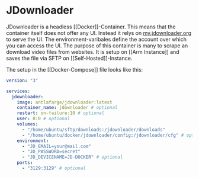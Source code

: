 # JDownloader

JDownloader is a headless [[Docker]]-Container. This means that the container itself does not offer any UI. Instead it relys on [my.jdownloader.org](https://my.jdownloader.org) to serve the UI. The environment-varibales define the account over which you can access the UI.
The purpose of this container is many to scrape an download video files from websites. It is setup on [[Arm Instance]] and saves the file via SFTP on [[Self-Hosted]]-Instance. 

The setup in the [[Docker-Compose]] file looks like this:
```yml
version: "3"

services:
  jdownloader:
    image: antlafarge/jdownloader:latest
    container_name: jdownloader # optional
    restart: on-failure:10 # optional
    user: 0:0 # optional
    volumes:
      - "/home/ubuntu/sftp/downloads:/jdownloader/downloads"
      - "/home/ubuntu/docker/jdownloader/config:/jdownloader/cfg" # optional
    environment:
      - "JD_EMAIL=your@mail.com"
      - "JD_PASSWORD=secret"
      - "JD_DEVICENAME=JD-DOCKER" # optional
    ports:
      - "3129:3129" # optional
```
